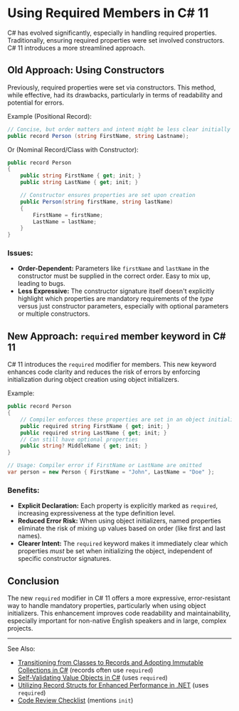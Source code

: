# Using Required Members in C# 11

C# has evolved significantly, especially in handling required properties.
Traditionally, ensuring required properties were set involved
constructors. C# 11 introduces a more streamlined approach.

## Old Approach: Using Constructors

Previously, required properties were set via constructors. This method,
while effective, had its drawbacks, particularly in terms of
readability and potential for errors.

Example (Positional Record):

```C#
// Concise, but order matters and intent might be less clear initially
public record Person (string FirstName, string Lastname);
```

Or (Nominal Record/Class with Constructor):

```C#
public record Person
{
    public string FirstName { get; init; }
    public string LastName { get; init; }

    // Constructor ensures properties are set upon creation
    public Person(string firstName, string lastName)
    {
        FirstName = firstName;
        LastName = lastName;
    }
}
```

### Issues:

*   **Order-Dependent:** Parameters like `firstName` and `lastName` in the constructor must be supplied in the correct order. Easy to mix up, leading to bugs.
*   **Less Expressive:** The constructor signature itself doesn't explicitly highlight which properties are mandatory requirements of the *type* versus just constructor parameters, especially with optional parameters or multiple constructors.

## New Approach: `required` member keyword in C# 11

C# 11 introduces the `required` modifier for members. This new keyword
enhances code clarity and reduces the risk of errors by enforcing
initialization during object creation using object initializers.

Example:

```C#
public record Person
{
    // Compiler enforces these properties are set in an object initializer
    public required string FirstName { get; init; }
    public required string LastName { get; init; }
    // Can still have optional properties
    public string? MiddleName { get; init; }
}

// Usage: Compiler error if FirstName or LastName are omitted
var person = new Person { FirstName = "John", LastName = "Doe" };
```

### Benefits:

*   **Explicit Declaration:** Each property is explicitly marked as `required`, increasing expressiveness at the type definition level.
*   **Reduced Error Risk:** When using object initializers, named properties eliminate the risk of mixing up values based on order (like first and last names).
*   **Clearer Intent:** The `required` keyword makes it immediately clear which properties *must* be set when initializing the object, independent of specific constructor signatures.

## Conclusion

The new `required` modifier in C# 11 offers a more expressive,
error-resistant way to handle mandatory properties, particularly when
using object initializers. This enhancement improves code readability and
maintainability, especially important for non-native English speakers
and in large, complex projects.

---
See Also:
- [Transitioning from Classes to Records and Adopting Immutable Collections in C#](Transitioning-from-Classes-to-Records-and-Adopting-IImmutableList-in-C.md) (records often use `required`)
- [Self-Validating Value Objects in C#](Self-Validating-Value-Objects-in-C.md) (uses `required`)
- [Utilizing Record Structs for Enhanced Performance in .NET](Utilizing-Record-Structs-for-Enhanced-Performance-in-NET.md) (uses `required`)
- [Code Review Checklist](Code-Review-Checklist.md) (mentions `init`)

